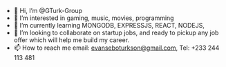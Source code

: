 - 👋 Hi, I’m @GTurk-Group
- 👀 I’m interested in gaming, music, movies, programming
- 🌱 I’m currently learning MONGODB, EXPRESSJS, REACT, NODEJS, 
- 💞️ I’m looking to collaborate on startup jobs, and ready to pickup any job offer which will help me build my career.
- 📫 How to reach me email: evanseboturkson@gmail.com, Tel: +233 244 113 481

<!---
GTurk-Group/GTurk-Group is a ✨ special ✨ repository because its `README.md` (this file) appears on your GitHub profile.
You can click the Preview link to take a look at your changes.
--->
